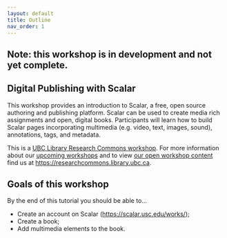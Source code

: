 ```yaml
---
layout: default
title: Outline
nav_order: 1
---
```

## Note: this workshop is in development and not yet complete.

## Digital Publishing with Scalar 

This workshop provides an introduction to Scalar, a free, open source authoring and publishing platform. Scalar can be used to create media rich assignments and open, digital books. Participants will learn how to build Scalar pages incorporating multimedia (e.g. video, text, images, sound), annotations, tags, and metadata.

This is a [UBC Library Research Commons workshop](https://researchcommons.library.ubc.ca). For more information about our [upcoming workshops](https://researchcommons.library.ubc.ca/events/) and to view [our open workshop content](https://researchcommons.library.ubc.ca/oer/) find us at https://researchcommons.library.ubc.ca.

## Goals of this workshop 

By the end of this tutorial you should be able to…
* Create an account on Scalar (https://scalar.usc.edu/works/);  
* Create a book; 
* Add multimedia elements to the book. 

